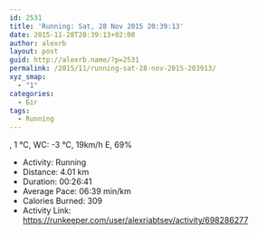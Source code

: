 ```yaml
---
id: 2531
title: 'Running: Sat, 28 Nov 2015 20:39:13'
date: 2015-11-28T20:39:13+02:00
author: alexrb
layout: post
guid: http://alexrb.name/?p=2531
permalink: /2015/11/running-sat-28-nov-2015-203913/
xyz_smap:
  - "1"
categories:
  - Біг
tags:
  - Running
---
```

, 1 &deg;C, WC: -3 &deg;C, 19km/h E, 69%

<ul class="rk-list">
  <li class="rk-activity">
    Activity: Running
  </li>
  <li class="rk-distance">
    Distance: 4.01 km
  </li>
  <li class="rk-duration">
    Duration: 00:26:41
  </li>
  <li class="rk-avg-pace">
    Average Pace: 06:39 min/km
  </li>
  <li class="rk-calories">
    Calories Burned: 309
  </li>
  <li class="rk-activity-link">
    Activity Link: <a href="https://runkeeper.com/user/alexriabtsev/activity/698286277">https://runkeeper.com/user/alexriabtsev/activity/698286277</a>
  </li>
</ul>